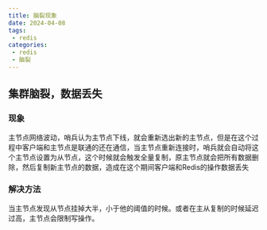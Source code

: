 ```yaml
---
title: 脑裂现象
date: 2024-04-08
tags:
 - redis
categories:
 - redis
 - 脑裂
---
```


## 集群脑裂，数据丢失

### 现象

主节点网络波动，哨兵认为主节点下线，就会重新选出新的主节点，但是在这个过程中客户端和主节点是联通的还在通信，当主节点重新连接时，哨兵就会自动将这个主节点设置为从节点，这个时候就会触发全量复制，原主节点就会把所有数据删除，然后复制新主节点的数据，造成在这个期间客户端和Redis的操作数据丢失

### 解决方法

当主节点发现从节点挂掉大半，小于他的阈值的时候。或者在主从复制的时候延迟过高，主节点会限制写操作。